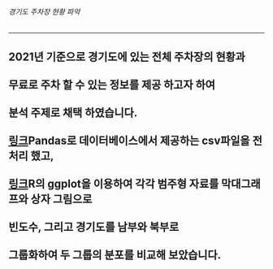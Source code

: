 ###### 경기도 주차장 현황 파악
------------------------------------------------
2021년 기준으로 경기도에 있는 전체 주차장의 현황과
<br><br>
무료로 주차 할 수 있는 정보를 제공 하고자 하여
<br><br>
분석 주제로 채택 하였습니다.
<br><br>
[링크](https://github.com/SANGHEEZZANG/GGpark/blob/main/%EA%B2%BD%EA%B8%B0%EB%8F%84%EC%A3%BC%EC%B0%A8%EC%9E%A5%EC%88%98.ipynb)Pandas로 데이터베이스에서 제공하는 csv파일을 전처리 했고,
<br><br>
[링크](https://github.com/SANGHEEZZANG/GGpark/blob/main/%EA%B2%BD%EA%B8%B0%EB%8F%84%EC%A3%BC%EC%B0%A8%EC%9E%A5%EC%88%98md.md)R의 ggplot을 이용하여 각각 범주형 자료를 막대그래프와 상자 그림으로
<br><br>
빈도수, 그리고 경기도를 남부와 북부로
<br><br>
그룹화하여 두 그룹의 분포를 비교해 보았습니다.
------------------------------------------------
